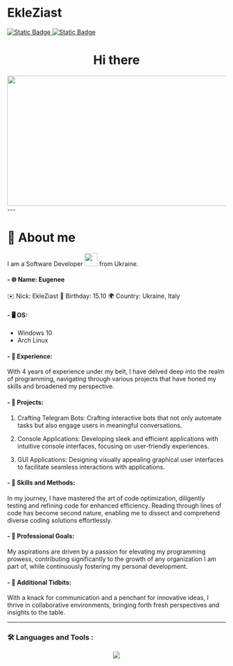 # EkleZiast
  
</div align="center">
<div id="badges">
  <a href="https://t.me/dominus_v">
<img alt="Static Badge" src="https://img.shields.io/badge/Telegram-blue?style=for-the-badge&logo=Telegram&labelColor=blue&color=blue">
    </a>
    <a href="https://instagram.com/ekleziast.afl?igshid=NGVhN2U2NjQ0Yg==">
<img alt="Static Badge" src="https://img.shields.io/badge/Instagram-Orange?style=for-the-badge&logo=Instagram&labelColor=grey&color=white">
 </a>
</div>
<div align="center">
  <h1 align="center"> Hi there</h1>
</div>
<div align="center">
  <img src="https://media.giphy.com/media/dWesBcTLavkZuG35MI/giphy.gif" width="600" height="300"/>
</div>
---

# 📌 About me
 I am a Software Developer <img src="https://media.giphy.com/media/WUlplcMpOCEmTGBtBW/giphy.gif" width="30"> from Ukraine.

#### - 🌐 Name: Eugenee
✉️ Nick: EkleZiast
🎂 Birthday: 15.10
🌍 Country: Ukraine, Italy

#### - 🖥 OS:
- Windows 10
- Arch Linux

#### - 🌟 Experience:

With 4 years of experience under my belt, I have delved deep into the realm of programming, navigating through various projects that have honed my skills and broadened my perspective.

#### - 🌿 Projects:

1. Crafting Telegram Bots: Crafting interactive bots that not only automate tasks but also engage users in meaningful conversations.
   
2. Console Applications: Developing sleek and efficient applications with intuitive console interfaces, focusing on user-friendly experiences.
   
3. GUI Applications: Designing visually appealing graphical user interfaces to facilitate seamless interactions with applications.

#### - 🚀 Skills and Methods:

In my journey, I have mastered the art of code optimization, diligently testing and refining code for enhanced efficiency. Reading through lines of code has become second nature, enabling me to dissect and comprehend diverse coding solutions effortlessly.

#### - 🎯 Professional Goals:

My aspirations are driven by a passion for elevating my programming prowess, contributing significantly to the growth of any organization I am part of, while continuously fostering my personal development.

#### - 🌺 Additional Tidbits:

With a knack for communication and a penchant for innovative ideas, I thrive in collaborative environments, bringing forth fresh perspectives and insights to the table.

---

### :hammer_and_wrench: Languages and Tools :

</div>
<!--tech stack icons-->
<p align="center">
  <a href="https://skillicons.dev">
<img src="https://skillicons.dev/icons?i=git,c,cpp,discord,github,linux,python,bots,qt,sqlite,&perline=14" />
  </a>
</p>
 
